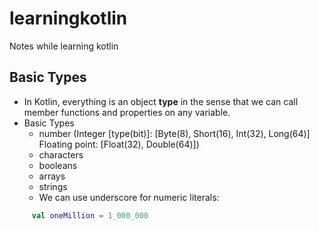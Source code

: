 # learningkotlin
Notes while learning kotlin

## Basic Types

- In Kotlin, everything is an object **type** in the sense that we can call member functions and properties on any variable.
- Basic Types
  - number (Integer [type(bit)]: [Byte(8), Short(16), Int(32), Long(64)] Floating point: [Float(32), Double(64)])
  - characters
  - booleans
  - arrays
  - strings
  - We can use underscore for numeric literals:  
 ```kotlin 
      val oneMillion = 1_000_000
```
